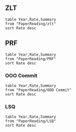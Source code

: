 ## ZLT
```dataview
table Year,Rate,Summary
from "PaperReading/zlt"
sort Rate desc
```
## PRF
```dataview
table Year,Rate,Summary
from "PaperReading/PRF"
sort Rate desc
```
### OOO Commit
```dataview
table Year,Rate,Summary
from "PaperReading/OOO Commit"
sort Rate desc
```

###  LSQ
```dataview
table Year,Rate,Summary
from "PaperReading/LSQ"
sort Rate desc
```

